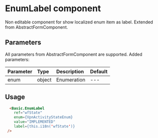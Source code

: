 # EnumLabel component

Non editable component for show localized enum item as label. Extended from AbstractFormComponent.

## Parameters

All parameters from AbstractFormComponent are supported. Added parameters:

| Parameter | Type | Description | Default  |
| --- | :--- | :--- | :--- |
| enum  | object  | Enumeration | --- | |


## Usage

```html
  <Basic.EnumLabel
    ref="wfState"
    enum={VpnActivityStateEnum}
    value="IMPLEMENTED"
    label={this.i18n('wfState')}
 />
```
